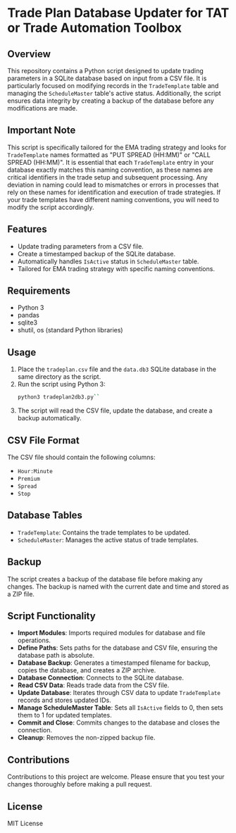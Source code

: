 
# Trade Plan Database Updater for TAT or Trade Automation Toolbox

## Overview
This repository contains a Python script designed to update trading parameters in a SQLite database based on input from a CSV file. It is particularly focused on modifying records in the `TradeTemplate` table and managing the `ScheduleMaster` table's active status. Additionally, the script ensures data integrity by creating a backup of the database before any modifications are made.

## Important Note
This script is specifically tailored for the EMA trading strategy and looks for `TradeTemplate` names formatted as "PUT SPREAD (HH:MM)" or "CALL SPREAD (HH:MM)". It is essential that each `TradeTemplate` entry in your database exactly matches this naming convention, as these names are critical identifiers in the trade setup and subsequent processing. Any deviation in naming could lead to mismatches or errors in processes that rely on these names for identification and execution of trade strategies. If your trade templates have different naming conventions, you will need to modify the script accordingly.

## Features
- Update trading parameters from a CSV file.
- Create a timestamped backup of the SQLite database.
- Automatically handles `IsActive` status in `ScheduleMaster` table.
- Tailored for EMA trading strategy with specific naming conventions.

## Requirements
- Python 3
- pandas
- sqlite3
- shutil, os (standard Python libraries)

## Usage
1. Place the `tradeplan.csv` file and the `data.db3` SQLite database in the same directory as the script.
2. Run the script using Python 3:
   ```bash
   python3 tradeplan2db3.py`` 

3.  The script will read the CSV file, update the database, and create a backup automatically.

## CSV File Format

The CSV file should contain the following columns:

-   `Hour:Minute`
-   `Premium`
-   `Spread`
-   `Stop`

## Database Tables

-   `TradeTemplate`: Contains the trade templates to be updated.
-   `ScheduleMaster`: Manages the active status of trade templates.

## Backup

The script creates a backup of the database file before making any changes. The backup is named with the current date and time and stored as a ZIP file.

## Script Functionality

-   **Import Modules**: Imports required modules for database and file operations.
-   **Define Paths**: Sets paths for the database and CSV file, ensuring the database path is absolute.
-   **Database Backup**: Generates a timestamped filename for backup, copies the database, and creates a ZIP archive.
-   **Database Connection**: Connects to the SQLite database.
-   **Read CSV Data**: Reads trade data from the CSV file.
-   **Update Database**: Iterates through CSV data to update `TradeTemplate` records and stores updated IDs.
-   **Manage ScheduleMaster Table**: Sets all `IsActive` fields to 0, then sets them to 1 for updated templates.
-   **Commit and Close**: Commits changes to the database and closes the connection.
-   **Cleanup**: Removes the non-zipped backup file.

## Contributions

Contributions to this project are welcome. Please ensure that you test your changes thoroughly before making a pull request.

## License

MIT License
